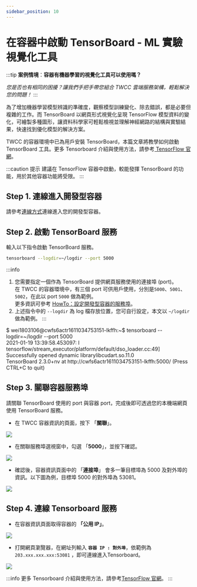 ```yaml
---
sidebar_position: 10
---
```


# 在容器中啟動 TensorBoard - ML 實驗視覺化工具

:::tip **案例情境**：**容器有機器學習的視覺化工具可以使用嗎？**<div></div>
*您是否也有相同的困擾？讓我們手把手帶您組合 TWCC 雲端服務架構，輕鬆解決您的問題！*
:::

為了增加機器學習模型辨識的準確度，觀察模型訓練變化、除去錯誤，都是必要但複雜的工作。而 TensorBoard 以網頁形式視覺化呈現 TensorFlow 模型資料的變化，可繪製多種圖形，讓資料科學家可輕鬆檢視並理解神經網路的結構與實驗結果，快速找到優化模型的解決方案。

TWCC 的容器環境中已為用戶安裝 TensorBoard，本篇文章將教學如何啟動 TensorBoard 工具。更多 Tensorboard 介紹與使用方法，請參考[ TensorFlow 官網](https://www.tensorflow.org/tensorboard)。

:::caution 提示
建議在 TensorFlow 容器中啟動，較能發揮 TensorBoard 的功能，用於其他容器功能將受限。
:::

## Step 1. 連線進入開發型容器

請參考[<ins>連線方式</ins>](https://man.twcc.ai/@twccdocs/SJlZnSOaN?type=view#%E4%BD%BF%E7%94%A8-Jupyter-Notebook)連線進入您的開發型容器。


## Step 2. 啟動 TensorBoard 服務

輸入以下指令啟動 TensorBoard 服務。

```bash
tensorboard --logdir=~/logdir --port 5000
```

:::info
1. 您需要指定一個作為 TensorBoard 提供網頁服務使用的連接埠 (port)。<div></div>
在 TWCC 的容器環境中，有三個 port 可供用戶使用，分別是`5000`、`5001`、`5002`，在此以 port `5000` 做為範例。<div></div>
更多資訊可參考 [<ins>HowTo：設定開發型容器的服務埠</ins>](https://www.twcc.ai/doc?page=howto-ccs-config-service-port)。
3. 上述指令中的 `--logdir` 為 log 檔存放位置，您可自行設定，本文以 `~/logdir` 做為範例。
:::

<div style={{'background-color':'black', 'color':'white', 'padding':'20px'}}>
$ wei1803106@cwfs6actr1611034753151-lkffh:~$ tensorboard --logdir=~/logdir --port 5000<div></div>
2021-01-19 13:39:58.453097: I tensorflow/stream_executor/platform/default/dso_loader.cc:49] Successfully opened dynamic librarylibcudart.so.11.0<div></div>
TensorBoard 2.3.0+nv at http://cwfs6actr1611034753151-lkffh:5000/ (Press CTRL+C to quit)
</div>



## Step 3. 關聯容器服務埠

請關聯 TensorBoard 使用的 port 與容器 port，完成後即可透過您的本機端網頁使用 TensorBoard 服務。

- 在 TWCC 容器資訊的頁面，按下 「**關聯**」。

![](https://cos.twcc.ai/SYS-MANUAL/uploads/upload_cc73c5a924078d793f6476bfd4ac159c.png)


- 在關聯服務埠選視窗中，勾選 「**5000**」，並按下確認。

![](https://cos.twcc.ai/SYS-MANUAL/uploads/upload_a27d0036301d96b66135fb60e033ba04.png)

- 確認後，容器資訊頁面中的 「**連接埠**」 會多一筆目標埠為 5000 及對外埠的資訊。以下圖為例，目標埠 5000 的對外埠為 53081。

![](https://cos.twcc.ai/SYS-MANUAL/uploads/upload_1be6b67ca36f92a6c0333ab90e8a2995.png)


## Step 4. 連線 Tensorboard 服務
- 在容器資訊頁面取得容器的 **「公用 IP」**。

![](https://cos.twcc.ai/SYS-MANUAL/uploads/upload_602fd844280ad7e91bab261494c10941.png)


- 打開網頁瀏覽器，在網址列輸入 **`容器 IP : 對外埠`**，依範例為 `203.xxx.xxx.xxx:53081` ，即可連線進入Tensorboard。

![](https://cos.twcc.ai/SYS-MANUAL/uploads/upload_efab9cdf24eb0d8abbc3b75bd60e3eac.png)


:::info
更多 Tensorboard 介紹與使用方法，請參考[<ins>TensorFlow 官網</ins>](https://www.tensorflow.org/tensorboard)。
:::